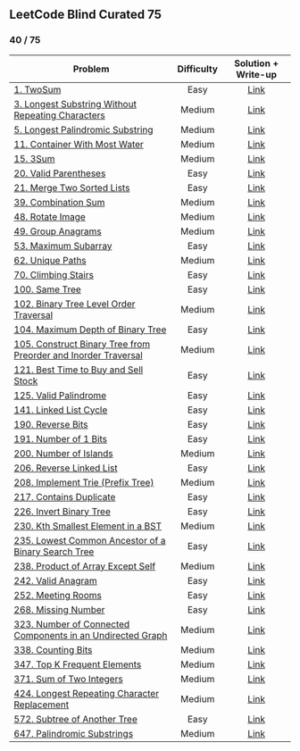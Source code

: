## LeetCode Blind Curated 75

### 40 / 75

**Problem** | **Difficulty** | **Solution + Write-up**
-- | :-: | :-:
[1. TwoSum](https://leetcode.com/problems/two-sum/) | Easy | [Link](https://github.com/david215/lc-blind-curated-75/tree/main/0001-TwoSum/)
[3. Longest Substring Without Repeating Characters](https://leetcode.com/problems/longest-substring-without-repeating-characters/) | Medium | [Link](https://github.com/david215/lc-blind-curated-75/tree/main/0003-LongestSubstringWithoutRepeatingCharacters/) |
[5. Longest Palindromic Substring](https://leetcode.com/problems/longest-palindromic-substring/) | Medium | [Link](https://github.com/david215/lc-blind-curated-75/tree/main/0005-LongestPalindromicSubstring/)
[11. Container With Most Water](https://leetcode.com/problems/container-with-most-water/) | Medium | [Link](https://github.com/david215/lc-blind-curated-75/tree/main/0011-ContainerWithMostWater/)
[15. 3Sum](https://leetcode.com/problems/3sum/) | Medium | [Link](https://github.com/david215/lc-blind-curated-75/tree/main/0015-3Sum/)
[20. Valid Parentheses](https://leetcode.com/problems/valid-parentheses/) | Easy | [Link](https://github.com/david215/lc-blind-curated-75/tree/main/0020-ValidParentheses/)
[21. Merge Two Sorted Lists](https://leetcode.com/problems/merge-two-sorted-lists/) | Easy | [Link](https://github.com/david215/lc-blind-curated-75/tree/main/0021-MergeTwoSortedLists/)
[39. Combination Sum](https://leetcode.com/problems/combination-sum/) | Medium | [Link](https://github.com/david215/lc-blind-curated-75/tree/main/0039-CombinationSum/)
[48. Rotate Image](https://leetcode.com/problems/rotate-image/) | Medium | [Link](https://github.com/david215/lc-blind-curated-75/tree/main/0048-RotateImage/)
[49. Group Anagrams](https://leetcode.com/problems/group-anagrams/) | Medium | [Link](https://github.com/david215/lc-blind-curated-75/tree/main/0049-GroupAnagrams/)
[53. Maximum Subarray](https://leetcode.com/problems/maximum-subarray/) | Easy | [Link](https://github.com/david215/lc-blind-curated-75/tree/main/0053-MaximumSubarray/)
[62. Unique Paths](https://leetcode.com/problems/unique-paths/) | Medium | [Link](https://github.com/david215/lc-blind-curated-75/tree/main/0062-UniquePaths/)
[70. Climbing Stairs](https://leetcode.com/problems/climbing-stairs/) | Easy | [Link](https://github.com/david215/lc-blind-curated-75/tree/main/0070-ClimbingStairs/)
[100. Same Tree](https://leetcode.com/problems/same-tree/) | Easy | [Link](https://github.com/david215/lc-blind-curated-75/tree/main/0100-SameTree/)
[102. Binary Tree Level Order Traversal](https://leetcode.com/problems/binary-tree-level-order-traversal/) | Medium | [Link](https://github.com/david215/lc-blind-curated-75/tree/main/0102-BinaryTreeLevelOrderTraversal/)
[104. Maximum Depth of Binary Tree](https://leetcode.com/problems/maximum-depth-of-binary-tree/) | Easy | [Link](https://github.com/david215/lc-blind-curated-75/tree/main/0104-MaximumDepthOfBinaryTree/)
[105. Construct Binary Tree from Preorder and Inorder Traversal](https://leetcode.com/problems/construct-binary-tree-from-preorder-and-inorder-traversal/) | Medium | [Link](https://github.com/david215/lc-blind-curated-75/tree/main/0105-ConstructBinaryTreeFromPreorderAndInorderTraversal/)
[121. Best Time to Buy and Sell Stock](https://leetcode.com/problems/best-time-to-buy-and-sell-stock/) | Easy | [Link](https://github.com/david215/lc-blind-curated-75/tree/main/0121-BestTimeToBuyAndSellStock/)
[125. Valid Palindrome](https://leetcode.com/problems/valid-palindrome/) | Easy | [Link](https://github.com/david215/lc-blind-curated-75/tree/main/0125-ValidPalindrome/)
[141. Linked List Cycle](https://leetcode.com/problems/linked-list-cycle/) | Easy | [Link](https://github.com/david215/lc-blind-curated-75/tree/main/0141-LinkedListCycle/)
[190. Reverse Bits](https://leetcode.com/problems/reverse-bits/) | Easy | [Link](https://github.com/david215/lc-blind-curated-75/tree/main/0190-ReverseBits/)
[191. Number of 1 Bits](https://leetcode.com/problems/number-of-1-bits/) | Easy | [Link](https://github.com/david215/lc-blind-curated-75/tree/main/0191-NumberOf1Bits/)
[200. Number of Islands](https://leetcode.com/problems/number-of-islands/) | Medium | [Link](https://github.com/david215/lc-blind-curated-75/tree/main/0200-NumberOfIslands/)
[206. Reverse Linked List](https://leetcode.com/problems/reverse-linked-list/) | Easy | [Link](https://github.com/david215/lc-blind-curated-75/tree/main/0206-ReverseLinkedList/)
[208. Implement Trie (Prefix Tree)](https://leetcode.com/problems/implement-trie-prefix-tree/) | Medium | [Link](https://github.com/david215/lc-blind-curated-75/tree/main/0208-ImplementTrie(PrefixTree)/)
[217. Contains Duplicate](https://leetcode.com/problems/contains-duplicate/) | Easy | [Link](https://github.com/david215/lc-blind-curated-75/tree/main/0217-ContainsDuplicate/)
[226. Invert Binary Tree](https://leetcode.com/problems/invert-binary-tree/) | Easy | [Link](https://github.com/david215/lc-blind-curated-75/tree/main/0226-InvertBinaryTree/)
[230. Kth Smallest Element in a BST](https://leetcode.com/problems/kth-smallest-element-in-a-bst/) | Medium | [Link](https://github.com/david215/lc-blind-curated-75/tree/main/0230-KthSmallestElementInABST/)
[235. Lowest Common Ancestor of a Binary Search Tree](https://leetcode.com/problems/lowest-common-ancestor-of-a-binary-search-tree/) | Easy | [Link](https://github.com/david215/lc-blind-curated-75/tree/main/0235-LowestCommonAncestorOfABinarySearchTree/)
[238. Product of Array Except Self](https://leetcode.com/problems/product-of-array-except-self/) | Medium | [Link](https://github.com/david215/lc-blind-curated-75/tree/main/0238-ProductOfArrayExceptSelf/)
[242. Valid Anagram](https://leetcode.com/problems/valid-anagram/) | Easy | [Link](https://github.com/david215/lc-blind-curated-75/tree/main/0242-ValidAnagram/)
[252. Meeting Rooms](https://leetcode.com/problems/meeting-rooms/) | Easy | [Link](https://github.com/david215/lc-blind-curated-75/tree/main/0252-MeetingRooms/)
[268. Missing Number](https://leetcode.com/problems/missing-number/) | Easy | [Link](https://github.com/david215/lc-blind-curated-75/tree/main/0268-MissingNumber/)
[323. Number of Connected Components in an Undirected Graph](https://leetcode.com/problems/number-of-connected-components-in-an-undirected-graph/) | Medium | [Link](https://github.com/david215/lc-blind-curated-75/tree/main/0323-NumberOfConnectedComponentsInAnUndirectedGraph/)
[338. Counting Bits](https://leetcode.com/problems/counting-bits/) | Medium | [Link](https://github.com/david215/lc-blind-curated-75/tree/main/0338-CountingBits/)
[347. Top K Frequent Elements](https://leetcode.com/problems/top-k-frequent-elements/) | Medium | [Link](https://github.com/david215/lc-blind-curated-75/tree/main/0347-TopKFrequentElements/)
[371. Sum of Two Integers](https://leetcode.com/problems/sum-of-two-integers/) | Medium | [Link](https://github.com/david215/lc-blind-curated-75/tree/main/0371-SumOfTwoIntegers/)
[424. Longest Repeating Character Replacement](https://leetcode.com/problems/longest-repeating-character-replacement/) | Medium | [Link](https://github.com/david215/lc-blind-curated-75/tree/main/0424-LongestRepeatingCharacterReplacement/)
[572. Subtree of Another Tree](https://leetcode.com/problems/subtree-of-another-tree/) | Easy | [Link](https://github.com/david215/lc-blind-curated-75/tree/main/0572-SubtreeOfAnotherTree/)
[647. Palindromic Substrings](https://leetcode.com/problems/palindromic-substrings/) | Medium | [Link](https://github.com/david215/lc-blind-curated-75/tree/main/0647-PalindromicSubstrings/)
